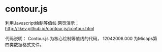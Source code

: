 contour.js
==========

利用Javascript绘制等值线
网页演示： http://likev.github.io/contour.js/contour.html

代码说明： Contour.js 为核心绘制等值线的代码， 12042008.000 为Micaps第四类数据格式文件。
